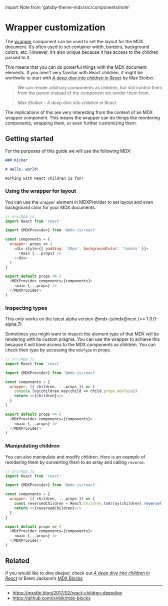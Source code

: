 import Note from 'gatsby-theme-mdx/src/components/note'

# Wrapper customization

The [wrapper](/getting-started#using-the-wrapper) component can be used
to set the layout for the MDX document.  It’s often used to set container
width, borders, background colors, etc.  However, it’s also unique because
it has access to the children passed to it.

This means that you can do powerful things with the MDX document elements.
If you aren’t very familiar with React children, it might be worthwile to
start with [_A deep dive into children in React_](https://mxstbr.blog/2017/02/react-children-deepdive/)
by Max Stoiber.

> We can render arbitrary components as children, but still control them from the
> parent instead of the component we render them from.
>
> _Max Stoiber - A deep dive into children in React_

The implications of this are very interesting from the context of an
MDX wrapper component.  This means the wrapper can do things like reordering
components, wrapping them, or even further customizing them.

## Getting started

For the purposes of this guide we will use the following MDX:

```md
### Kicker

# Hello, world!

Working with React children is fun!
```

### Using the wrapper for layout

You can use the `wrapper` element in MDXProvider to set layout and even
background color for your MDX documents.

```js
// src/App.js
import React from 'react'

import {MDXProvider} from '@mdx-js/react'

const components = {
  wrapper: props => (
    <div style={{ padding: '20px', backgroundColor: 'tomato' }}>
      <main {...props} />
    </div>
  )
}

export default props => (
  <MDXProvider components={components}>
    <main {...props} />
  </MDXProvider>
)
```

### Inspecting types

<Note>
  This only works on the latest alpha version @mdx-js/mdx@next (>= 1.0.0-alpha.7)
</Note>

Sometimes you might want to inspect the element type of that
MDX will be rendering with its custom pragma.  You can use the
wrapper to achieve this because it will have access to the MDX
components as children.  You can check their type by accessing
the `mdxType` in props.

```js
// src/App.js
import React from 'react'

import {MDXProvider} from '@mdx-js/react'

const components = {
  wrapper: ({ children, ...props }) => {
    console.log(children.map(child => child.props.mdxType))
    return <>{children}</>
  }
}

export default props => (
  <MDXProvider components={components}>
    <main {...props} />
  </MDXProvider>
)
```

### Manipulating children

You can also manipulate and modify children.  Here is an example of reordering
them by converting them to an array and calling `reverse`.

```js
// src/App.js
import React from 'react'

import {MDXProvider} from '@mdx-js/react'

const components = {
  wrapper: ({ children, ...props }) => {
    const reversedChildren = React.Children.toArray(children).reverse()
    return <>{reversedChildren}</>
  }
}

export default props => (
  <MDXProvider components={components}>
    <main {...props} />
  </MDXProvider>
)
```

## Related

If you would like to dive deeper, check out
[_A deep dive into children in React_](https://mxstbr.blog/2017/02/react-children-deepdive/)
or Brent Jackson’s [MDX Blocks](https://github.com/jxnblk/mdx-blocks)

* * *

*   <https://mxstbr.blog/2017/02/react-children-deepdive>
*   <https://github.com/jxnblk/mdx-blocks>
